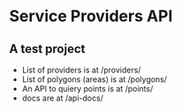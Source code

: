 # Service Providers API
## A test project

+ List of providers is at /providers/
+ List of polygons (areas) is at /polygons/
+ An API to quiery points is at /points/
+ docs are at /api-docs/ 

